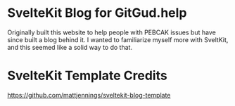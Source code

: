 # SvelteKit Blog for GitGud.help

Originally built this website to help people with PEBCAK issues but have since built a blog behind it.
I wanted to familiarize myself more with SveltKit, and this seemed like a solid way to do that. 

# SvelteKit Template Credits

https://github.com/mattjennings/sveltekit-blog-template
